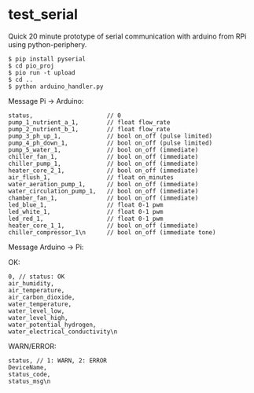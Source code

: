 # test_serial
Quick 20 minute prototype of serial communication with arduino from RPi using python-periphery.


```shell
$ pip install pyserial
$ cd pio_proj
$ pio run -t upload
$ cd ..
$ python arduino_handler.py
```

Message Pi -> Arduino:

```CSV
status,                     // 0
pump_1_nutrient_a_1,        // float flow_rate
pump_2_nutrient_b_1,        // float flow_rate
pump_3_ph_up_1,             // bool on_off (pulse limited)
pump_4_ph_down_1,           // bool on_off (pulse limited)
pump_5_water_1,             // bool on_off (immediate)
chiller_fan_1,              // bool on_off (immediate)
chiller_pump_1,             // bool on_off (immediate)
heater_core_2_1,            // bool on_off (immediate)
air_flush_1,                // float on_minutes
water_aeration_pump_1,      // bool on_off (immediate)
water_circulation_pump_1,   // bool on_off (immediate)
chamber_fan_1,              // bool on_off (immediate)
led_blue_1,                 // float 0-1 pwm
led_white_1,                // float 0-1 pwm
led_red_1,                  // float 0-1 pwm
heater_core_1_1,            // bool on_off (immediate)
chiller_compressor_1\n      // bool on_off (immediate tone)
```

Message Arduino -> Pi:

OK:
```csv
0, // status: OK
air_humidity,
air_temperature,
air_carbon_dioxide,
water_temperature,
water_level_low,
water_level_high,
water_potential_hydrogen,
water_electrical_conductivity\n
```

WARN/ERROR:
```CSV
status, // 1: WARN, 2: ERROR
DeviceName,
status_code,
status_msg\n
```
